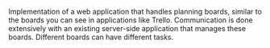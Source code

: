 Implementation of a web application that handles planning boards, similar to the boards you can see in applications like Trello. Communication is done extensively with an existing server-side application that manages these boards. Different boards can have different tasks.
